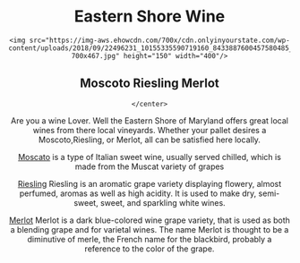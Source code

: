 <!DOCTYPE html>
<html lang="en">
<head>
  <meta charset="UTF-8">
  <meta name="EricMoore" ="width=device-width, initial-scale=1.0">
  <meta http-equiv="X-UA-Compatible" content="ie=edge">
  <title>Eastern Shore Wine</title>
  
  <link rel="stylesheet" type="text/css" href="mystyle.css">
  
 



  

  
  
  
  
</head>
<body>
  <center>
  <h1>Eastern Shore Wine</h1>
    
    <img src="https://img-aws.ehowcdn.com/700x/cdn.onlyinyourstate.com/wp-content/uploads/2018/09/22496231_10155335590719160_8433887600457580485_o-700x467.jpg" height="150" width="400"/>
    
    
 <h2>
 Moscoto
 Riesling
 Merlot
  </h2> 


    </center>
  
  
  
 <section> <p>Are you a wine Lover. Well the Eastern Shore of Maryland offers great local wines from there local vineyards. Whether your pallet desires a  Moscoto,Riesling, or Merlot, all can be satisfied here locally.
    </p></section>
  
 <section> <p> <a  href="https://www.st-michaels-winery.com/">Moscato</a> is a type of Italian sweet wine, usually served chilled, which is made from the Muscat variety of grapes</p>
   </section>
  
  <section><p><a href="https://www.st-michaels-winery.com/">Riesling</a> Riesling is an aromatic grape variety displaying flowery, almost perfumed, aromas as well as high acidity. It is used to make dry, semi-sweet, sweet, and sparkling white wines.</p>
    </section>
  
  <section>
  <p> <a href="https://www.bordeleauwine.com/">Merlot</a> Merlot is a dark blue-colored wine grape variety, that is used as both a blending grape and for varietal wines. The name Merlot is thought to be a diminutive of merle, the French name for the blackbird, probably a reference to the color of the grape.</p>
 </section>
  
  
  
</body>
</html>
